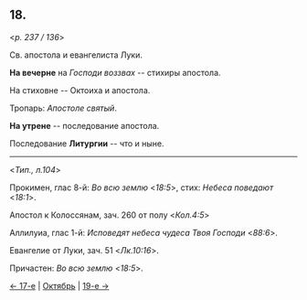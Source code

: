 
## 18.

<*p. 237 / 136*>

Св. апостола и евангелиста Луки. 

**На вечерне** на *Господи воззвах* -- стихиры апостола. 

На стиховне -- Октоиха и апостола. 

Тропарь: *Апостоле святый*. 

**На утрене** -- последование апостола. 

Последование **Литургии** -- что и ныне. 

---

<*Тип., л.104*> 

Прокимен, глас 8-й: *Во всю землю* <*18:5*>, стих: *Небеса поведают* <*18:1*>.  

Апостол к Колоссянам, зач. 260 от полу <*Кол.4:5*>

Аллилуиа, глас 1-й: *Исповедят небеса чудеса Твоя Господи* <*88:6*>.   

Евангелие от Луки, зач. 51 <*Лк.10:16*>.

Причастен: *Во всю землю* <*18:5*>.  

[← 17-е](10_17_GMT.ru.md) | [Октябрь](README.md#18-й) | [19-е →](10_19_GMT.ru.md)

